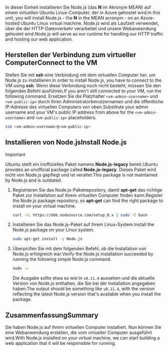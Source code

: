 <span data-ttu-id="a87c3-101">In dieser Einheit installieren Sie Node.js (das **N** im Akronym MEAN) auf einem virtuellen Ubuntu Linux-Computer, der in Azure gehostet wird.</span><span class="sxs-lookup"><span data-stu-id="a87c3-101">In this unit, you will install Node.js - the **N** in the MEAN acronym - on an Azure-hosted Ubuntu Linux virtual machine.</span></span> <span data-ttu-id="a87c3-102">Node.js wird als Laufzeit verwendet, über die der HTTP-Datenverkehr verarbeitet und unsere Webanwendung gehostet wird.</span><span class="sxs-lookup"><span data-stu-id="a87c3-102">Node.js will serve as our runtime for handling our HTTP traffic and hosting our web application.</span></span>

## <a name="connect-to-the-vm"></a><span data-ttu-id="a87c3-103">Herstellen der Verbindung zum virtueller Computer</span><span class="sxs-lookup"><span data-stu-id="a87c3-103">Connect to the VM</span></span>

<span data-ttu-id="a87c3-104">Stellen Sie mit **ssh** eine Verbindung mit dem virtuellen Computer her, um Node.js zu installieren.</span><span class="sxs-lookup"><span data-stu-id="a87c3-104">In order to install Node.js, you have to connect to the VM using **ssh**.</span></span> <span data-ttu-id="a87c3-105">Wenn diese Verbindung noch nicht besteht, müssen Sie den folgenden Befehl ausführen.</span><span class="sxs-lookup"><span data-stu-id="a87c3-105">If you aren't still connected to your VM, run the following command.</span></span> <span data-ttu-id="a87c3-106">Ersetzen Sie die Platzhalter `<vm-admin-username>` und `<vm-public-ip>` durch Ihren Administratorbenutzernamen und die öffentliche IP-Adresse des virtuellen Computers von oben.</span><span class="sxs-lookup"><span data-stu-id="a87c3-106">Substitute your admin username and your VM's public IP address from above for the `<vm-admin-username>` and `<vm-public-ip>` placeholders.</span></span>

```bash
ssh <vm-admin-username>@<vm-public-ip>
```

## <a name="install-nodejs"></a><span data-ttu-id="a87c3-107">Installieren von Node.js</span><span class="sxs-lookup"><span data-stu-id="a87c3-107">Install Node.js</span></span>

> [!Important]
> <span data-ttu-id="a87c3-108">Ubuntu stellt ein inoffizielles Paket namens **Node.js-legacy** bereit.</span><span class="sxs-lookup"><span data-stu-id="a87c3-108">Ubuntu provides an unofficial package called **Node.js-legacy**.</span></span> <span data-ttu-id="a87c3-109">Dieses Paket wird nicht von Node.js gepflegt und ist veraltet.</span><span class="sxs-lookup"><span data-stu-id="a87c3-109">This package is not maintained by Node.js and is outdated.</span></span>

1. <span data-ttu-id="a87c3-110">Registrieren Sie das Node.js-Paketrepository, damit **apt-get** das richtige Paket zur Installation auf Ihrem virtuellen Computer finden kann.</span><span class="sxs-lookup"><span data-stu-id="a87c3-110">Register the Node.js package repository, so **apt-get** can find the right package to install on your virtual machine.</span></span>

    ```bash
    curl -sL https://deb.nodesource.com/setup_8.x | sudo -E bash -
    ```

1. <span data-ttu-id="a87c3-111">Installieren Sie das Node.js-Paket auf Ihrem Linux-System.</span><span class="sxs-lookup"><span data-stu-id="a87c3-111">Install the Node.js package on your Linux system.</span></span>

    ```bash
    sudo apt-get install -y Node.js
    ```

1. <span data-ttu-id="a87c3-112">Überprüfen Sie mit dem folgenden Befehl, ob die Installation von Node.js erfolgreich war.</span><span class="sxs-lookup"><span data-stu-id="a87c3-112">Verify the Node.js installation succeeded by running the following simple Node.js command.</span></span>

    ```bash
    node -v
    ```

    <span data-ttu-id="a87c3-113">Die Ausgabe sollte etwa so wie in `v8.11.4` aussehen und die aktuelle Version von Node.js enthalten, die Sie bei der Installation angegeben haben.</span><span class="sxs-lookup"><span data-stu-id="a87c3-113">The output should be something like `v8.11.4`, with the version reflecting the latest Node.js version that's available when you install the package.</span></span>

## <a name="summary"></a><span data-ttu-id="a87c3-114">Zusammenfassung</span><span class="sxs-lookup"><span data-stu-id="a87c3-114">Summary</span></span>

<span data-ttu-id="a87c3-115">Sie haben Node.js auf Ihrem virtuellen Computer installiert. Nun können Sie eine Webanwendung erstellen, die vom virtueller Computer ausgeführt wird.</span><span class="sxs-lookup"><span data-stu-id="a87c3-115">With Node.js installed on your virtual machine, we can start building a web application that it will be responsible for running.</span></span>